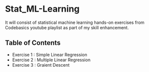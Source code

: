 # Stat_ML-Learning
It will consist of statistical machine learning hands-on exercises from Codebasics youtube playlist as part of my skill enhancement.

## Table of Contents
- Exercise 1 : Simple Linear Regression
- Exercise 2 : Multiple Linear Regression
- Exercise 3 : Graient Descent

